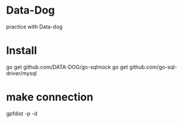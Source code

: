 # Data-Dog
practice with Data-dog

# Install
go get github.com/DATA-DOG/go-sqlmock
go get github.com/go-sql-driver/mysql


# make connection
gpfdist -p <port name> -d <path to file>

